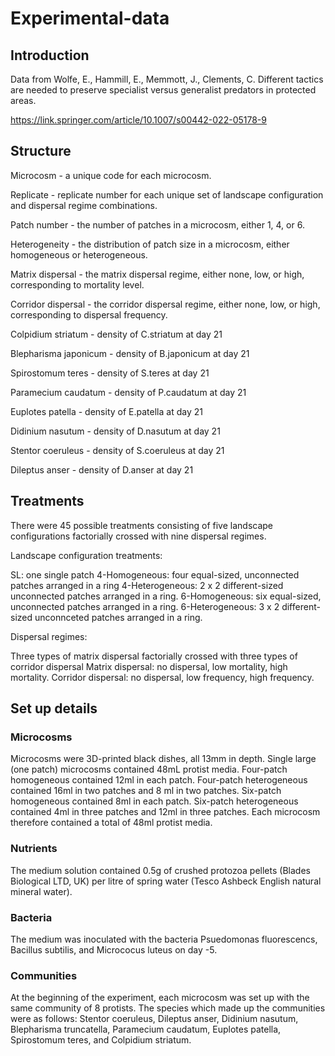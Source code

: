 # Experimental-data

## Introduction

Data from Wolfe, E., Hammill, E., Memmott, J., Clements, C. Different tactics are needed to preserve specialist versus generalist predators in protected areas.

https://link.springer.com/article/10.1007/s00442-022-05178-9

## Structure

Microcosm - a unique code for each microcosm.

Replicate - replicate number for each unique set of landscape configuration and dispersal regime combinations.

Patch number - the number of patches in a microcosm, either 1, 4, or 6.

Heterogeneity - the distribution of patch size in a microcosm, either homogeneous or heterogeneous.

Matrix dispersal - the matrix dispersal regime, either none, low, or high, corresponding to mortality level.

Corridor dispersal - the corridor dispersal regime, either none, low, or high, corresponding to dispersal frequency.

Colpidium striatum - density of C.striatum at day 21

Blepharisma japonicum - density of B.japonicum at day 21

Spirostomum teres - density of S.teres at day 21

Paramecium caudatum - density of P.caudatum at day 21

Euplotes patella - density of E.patella at day 21

Didinium nasutum - density of D.nasutum at day 21

Stentor coeruleus - density of S.coeruleus at day 21

Dileptus anser - density of D.anser at day 21

## Treatments

There were 45 possible treatments consisting of five landscape configurations factorially crossed with nine dispersal regimes.

Landscape configuration treatments:

SL: one single patch
4-Homogeneous: four equal-sized, unconnected patches arranged in a ring
4-Heterogeneous: 2 x 2 different-sized unconnected patches arranged in a ring. 
6-Homogeneous: six equal-sized, unconnected patches arranged in a ring.
6-Heterogeneous: 3 x 2 different-sized unconnceted patches arranged in a ring.

Dispersal regimes:

Three types of matrix dispersal factorially crossed with three types of corridor dispersal
Matrix dispersal: no dispersal, low mortality, high mortality.
Corridor dispersal: no dispersal, low frequency, high frequency.

## Set up details

### Microcosms

Microcosms were 3D-printed black dishes, all 13mm in depth. 
Single large (one patch) microcosms contained 48mL protist media.
Four-patch homogeneous contained 12ml in each patch. 
Four-patch heterogeneous contained 16ml in two patches and 8 ml in two patches. Six-patch homogeneous contained 8ml in each patch.
Six-patch heterogeneous contained 4ml in three patches and 12ml in three patches. 
Each microcosm therefore contained a total of 48ml protist media.

### Nutrients

The medium solution contained 0.5g of crushed protozoa pellets (Blades Biological LTD, UK) per litre of spring water (Tesco Ashbeck English natural mineral water).

### Bacteria

The medium was inoculated with the bacteria Psuedomonas fluorescencs, Bacillus subtilis, and Micrococus luteus on day -5.

### Communities

At the beginning of the experiment, each microcosm was set up with the same community of 8 protists. The species which made up the communities were as follows: Stentor coeruleus, Dileptus anser, Didinium nasutum, Blepharisma truncatella, Paramecium caudatum, Euplotes patella, Spirostomum teres, and Colpidium striatum.



